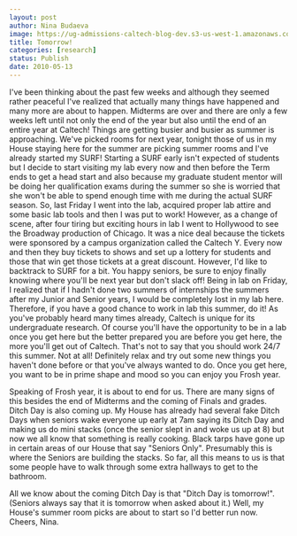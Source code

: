 ```yaml
---
layout: post
author: Nina Budaeva
image: https://ug-admissions-caltech-blog-dev.s3-us-west-1.amazonaws.com/old_pictures/caltech_as_it_happens/6a0105349b8251970b0133ed8804bd970b.jpg
title: Tomorrow!
categories: [research]
status: Publish
date: 2010-05-13
---
```



I've been thinking about the past few weeks and although they seemed rather peaceful I've realized that actually many things have happened and many more are about to happen. Midterms are over and there are only a few weeks left until not only the end of the year but also until the end of an entire year at Caltech! Things are getting busier and busier as summer is approaching. We've picked rooms for next year, tonight those of us in my House staying here for the summer are picking summer rooms and I've already started my SURF! Starting a SURF early isn't expected of students but I decide to start visiting my lab every now and then before the Term ends to get a head start and also because my graduate student mentor will be doing her qualification exams during the summer so she is worried that she won't be able to spend enough time with me during the actual SURF season. So, last Friday I went into the lab, acquired proper lab attire and some basic lab tools and then I was put to work! However, as a change of scene, after four tiring but exciting hours in lab I went to Hollywood to see the Broadway production of Chicago. It was a nice deal because the tickets were sponsored by a campus organization called the Caltech Y. Every now and then they buy tickets to shows and set up a lottery for students and those that win get those tickets at a great discount. 
However, I'd like to backtrack to SURF for a bit. You happy seniors, be sure to enjoy finally knowing where you'll be next year but don't slack off! Being in lab on Friday, I realized that if I hadn't done two summers of internships the summers after my Junior and Senior years, I would be completely lost in my lab here. Therefore, if you have a good chance to work in lab this summer, do it! As you've probably heard many times already, Caltech is unique for its undergraduate research. Of course you'll have the opportunity to be in a lab once you get here but the better prepared you are before you get here, the more you'll get out of Caltech. That's not to say that you should work 24/7 this summer. Not at all! Definitely relax and try out some new things you haven't done before or that you've always wanted to do. Once you get here, you want to be in prime shape and mood so you can enjoy you Frosh year.

Speaking of Frosh year, it is about to end for us. There are many signs of this besides the end of Midterms and the coming of Finals and grades. Ditch Day is also coming up. My House has already had several fake Ditch Days when seniors wake everyone up early at 7am saying its Ditch Day and making us do mini stacks (once the senior slept in and woke us up at 8) but now we all know that something is really cooking. Black tarps have gone up in certain areas of our House that say "Seniors Only". Presumably this is where the Seniors are building the stacks. So far, all this means to us is that some people have to walk through some extra hallways to get to the bathroom. 

All we know about the coming Ditch Day is that "Ditch Day is tomorrow!". (Seniors always say that it is tomorrow when asked about it.)
Well, my House's summer room picks are about to start so I'd better run now. 
Cheers,
Nina.

 

 

